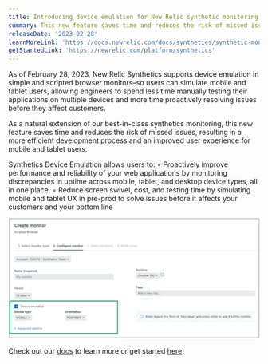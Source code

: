 ```yaml
---
title: Introducing device emulation for New Relic synthetic monitoring
summary: This new feature saves time and reduces the risk of missed issues, resulting in a more efficient development process and an improved user experience for mobile and tablet users.
releaseDate: '2023-02-28'
learnMoreLink: 'https://docs.newrelic.com/docs/synthetics/synthetic-monitoring/using-monitors/device-emulation/' 
getStartedLink: 'https://newrelic.com/platform/synthetics'
---
```


As of February 28, 2023, New Relic Synthetics supports device emulation in simple and scripted browser monitors–so users can simulate mobile and tablet users, allowing engineers to spend less time manually testing their applications on multiple devices and more time proactively resolving issues before they affect customers.

As a natural extension of our best-in-class synthetics monitoring, this new feature saves time and reduces the risk of missed issues, resulting in a more efficient development process and an improved user experience for mobile and tablet users.

Synthetics Device Emulation allows users to:
◦ Proactively improve performance and reliability of your web applications by monitoring discrepancies in uptime across mobile, tablet, and desktop device types, all in one place.
◦ Reduce screen swivel, cost, and testing time by simulating mobile and tablet UX in pre-prod to solve issues before it affects your customers and your bottom line

!["device emulation"](./images/device.png "Getting started is as easy as selecting the device type (mobile or tablet) and orientation (portrait or landscape) you want to emulate when you create your simple browser or scripted browser monitors. Just as easily, you can modify existing checks.")

Check out our [docs](https://docs.newrelic.com/docs/synthetics/new-relic-synthetics/using-monitors/device-emulation) to learn more or get started [here](https://newrelic.com/platform/synthetics)!
